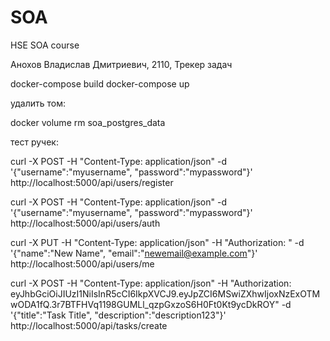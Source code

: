# SOA
HSE SOA course

Анохов Владислав Дмитриевич, 2110, Трекер задач 

docker-compose build 
docker-compose up


удалить том: 

docker volume rm soa_postgres_data

тест ручек:

curl -X POST -H "Content-Type: application/json" -d '{"username":"myusername", "password":"mypassword"}' http://localhost:5000/api/users/register

curl -X POST -H "Content-Type: application/json"      -d '{"username":"myusername", "password":"mypassword"}'      http://localhost:5000/api/users/auth

curl -X PUT      -H "Content-Type: application/json"      -H "Authorization: <token>"      -d '{"name":"New Name", "email":"newemail@example.com"}'      http://localhost:5000/api/users/me

curl -X POST -H "Content-Type: application/json"       -H "Authorization: eyJhbGciOiJIUzI1NiIsInR5cCI6IkpXVCJ9.eyJpZCI6MSwiZXhwIjoxNzExOTMwODA1fQ.3r7BTFHVq1198GUMLl_qzpGxzoS6H0Ft0Kt9ycDkROY"      -d '{"title":"Task Title", "description":"description123"}'      http://localhost:5000/api/tasks/create

